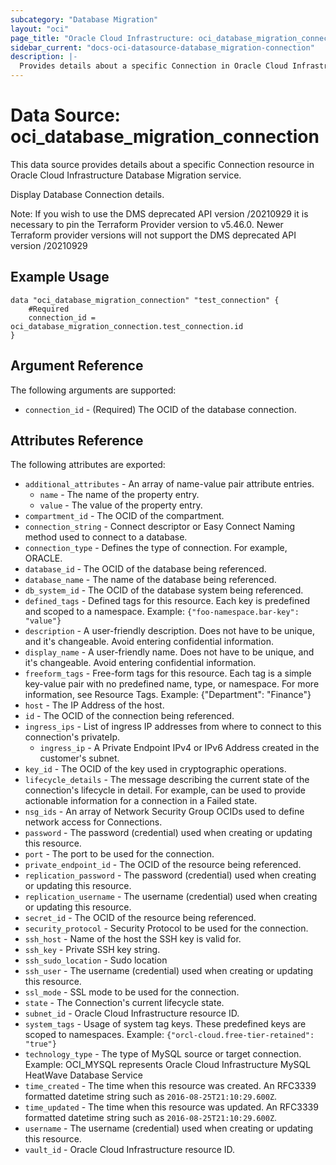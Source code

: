 ```yaml
---
subcategory: "Database Migration"
layout: "oci"
page_title: "Oracle Cloud Infrastructure: oci_database_migration_connection"
sidebar_current: "docs-oci-datasource-database_migration-connection"
description: |-
  Provides details about a specific Connection in Oracle Cloud Infrastructure Database Migration service
---
```


# Data Source: oci_database_migration_connection
This data source provides details about a specific Connection resource in Oracle Cloud Infrastructure Database Migration service.

Display Database Connection details.

Note: If you wish to use the DMS deprecated API version /20210929 it is necessary to pin the Terraform Provider version to v5.46.0. Newer Terraform provider versions will not support the DMS deprecated API version /20210929

## Example Usage

```hcl
data "oci_database_migration_connection" "test_connection" {
	#Required
	connection_id = oci_database_migration_connection.test_connection.id
}
```

## Argument Reference

The following arguments are supported:

* `connection_id` - (Required) The OCID of the database connection.


## Attributes Reference

The following attributes are exported:

* `additional_attributes` - An array of name-value pair attribute entries.
	* `name` - The name of the property entry.
	* `value` - The value of the property entry.
* `compartment_id` - The OCID of the compartment.
* `connection_string` - Connect descriptor or Easy Connect Naming method used to connect to a database. 
* `connection_type` - Defines the type of connection. For example, ORACLE.
* `database_id` - The OCID of the database being referenced. 
* `database_name` - The name of the database being referenced.
* `db_system_id` - The OCID of the database system being referenced. 
* `defined_tags` - Defined tags for this resource. Each key is predefined and scoped to a namespace. Example: `{"foo-namespace.bar-key": "value"}`
* `description` - A user-friendly description. Does not have to be unique, and it's changeable.  Avoid entering confidential information. 
* `display_name` - A user-friendly name. Does not have to be unique, and it's changeable.  Avoid entering confidential information. 
* `freeform_tags` - Free-form tags for this resource. Each tag is a simple key-value pair with no predefined name, type, or namespace.  For more information, see Resource Tags. Example: {"Department": "Finance"} 
* `host` - The IP Address of the host.
* `id` - The OCID of the connection being referenced.
* `ingress_ips` - List of ingress IP addresses from where to connect to this connection's privateIp.
	* `ingress_ip` - A Private Endpoint IPv4 or IPv6 Address created in the customer's subnet.
* `key_id` - The OCID of the key used in cryptographic operations.
* `lifecycle_details` - The message describing the current state of the connection's lifecycle in detail. For example, can be used to provide actionable information for a connection in a Failed state.
* `nsg_ids` - An array of Network Security Group OCIDs used to define network access for Connections. 
* `password` - The password (credential) used when creating or updating this resource. 
* `port` - The port to be used for the connection.
* `private_endpoint_id` - The OCID of the resource being referenced.
* `replication_password` - The password (credential) used when creating or updating this resource. 
* `replication_username` - The username (credential) used when creating or updating this resource. 
* `secret_id` - The OCID of the resource being referenced.
* `security_protocol` - Security Protocol to be used for the connection.
* `ssh_host` - Name of the host the SSH key is valid for. 
* `ssh_key` - Private SSH key string. 
* `ssh_sudo_location` - Sudo location 
* `ssh_user` - The username (credential) used when creating or updating this resource. 
* `ssl_mode` - SSL mode to be used for the connection.
* `state` - The Connection's current lifecycle state.
* `subnet_id` - Oracle Cloud Infrastructure resource ID.
* `system_tags` - Usage of system tag keys. These predefined keys are scoped to namespaces. Example: `{"orcl-cloud.free-tier-retained": "true"}` 
* `technology_type` - The type of MySQL source or target connection. Example: OCI_MYSQL represents Oracle Cloud Infrastructure MySQL HeatWave Database Service 
* `time_created` - The time when this resource was created. An RFC3339 formatted datetime string such as `2016-08-25T21:10:29.600Z`. 
* `time_updated` - The time when this resource was updated. An RFC3339 formatted datetime string such as `2016-08-25T21:10:29.600Z`. 
* `username` - The username (credential) used when creating or updating this resource. 
* `vault_id` - Oracle Cloud Infrastructure resource ID.

